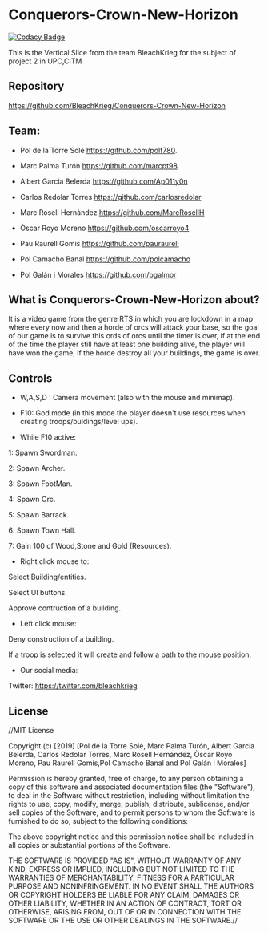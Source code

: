 # Conquerors-Crown-New-Horizon

[![Codacy Badge](https://api.codacy.com/project/badge/Grade/4e7e2acbd4914ef98f444ad0da945540)](https://app.codacy.com/gh/BleachKrieg/Conquerors-Crown-New-Horizon?utm_source=github.com&utm_medium=referral&utm_content=BleachKrieg/Conquerors-Crown-New-Horizon&utm_campaign=Badge_Grade_Dashboard)

This is the Vertical Slice from the team BleachKrieg for the subject of project 2 in UPC,CITM

## Repository
https://github.com/BleachKrieg/Conquerors-Crown-New-Horizon

## Team:
- Pol de la Torre Solé https://github.com/polf780.

- Marc Palma Turón https://github.com/marcpt98.

- Albert Garcia Belerda https://github.com/Ap011y0n

- Carlos Redolar Torres https://github.com/carlosredolar

- Marc Rosell Hernàndez https://github.com/MarcRosellH

- Òscar Royo Moreno https://github.com/oscarroyo4

- Pau Raurell Gomis https://github.com/pauraurell

- Pol Camacho Banal https://github.com/polcamacho

- Pol Galán i Morales https://github.com/pgalmor

## What is Conquerors-Crown-New-Horizon about?
It is a video game from the genre RTS in which you are lockdown in a map where every now and then a horde of orcs will attack your base, so the goal of our game is to survive this ords of orcs until the timer is over, if at the end of the time the player still have at least one building alive, the player will have won the game, if the horde destroy all your buildings, the game is over.

## Controls 

- W,A,S,D : Camera movement (also with the mouse and minimap).

- F10: God mode (in this mode the player doesn't use resources when creating troops/buldings/level ups).

- While F10 active:

1: Spawn Swordman.

2: Spawn Archer.

3: Spawn FootMan.

4: Spawn Orc.

5: Spawn Barrack.

6: Spawn Town Hall.

7: Gain 100 of Wood,Stone and Gold (Resources).


- Right click mouse to: 

Select Building/entities.

Select UI buttons.

Approve contruction of a building.

- Left click mouse: 

Deny construction of a building.

If a troop is selected it will create and follow a path to the mouse position.  

- Our social media: 

Twitter: https://twitter.com/bleachkrieg

## License
//MIT License

Copyright (c) [2019] [Pol de la Torre Solé, Marc Palma Turón, Albert Garcia Belerda, Carlos Redolar Torres, Marc Rosell Hernàndez, Òscar Royo Moreno, Pau Raurell Gomis,Pol Camacho Banal and Pol Galán i Morales]

Permission is hereby granted, free of charge, to any person obtaining a copy of this software and associated documentation files (the "Software"), to deal in the Software without restriction, including without limitation the rights to use, copy, modify, merge, publish, distribute, sublicense, and/or sell copies of the Software, and to permit persons to whom the Software is furnished to do so, subject to the following conditions:

The above copyright notice and this permission notice shall be included in all copies or substantial portions of the Software.

THE SOFTWARE IS PROVIDED "AS IS", WITHOUT WARRANTY OF ANY KIND, EXPRESS OR IMPLIED, INCLUDING BUT NOT LIMITED TO THE WARRANTIES OF MERCHANTABILITY, FITNESS FOR A PARTICULAR PURPOSE AND NONINFRINGEMENT. IN NO EVENT SHALL THE AUTHORS OR COPYRIGHT HOLDERS BE LIABLE FOR ANY CLAIM, DAMAGES OR OTHER LIABILITY, WHETHER IN AN ACTION OF CONTRACT, TORT OR OTHERWISE, ARISING FROM, OUT OF OR IN CONNECTION WITH THE SOFTWARE OR THE USE OR OTHER DEALINGS IN THE SOFTWARE.//
